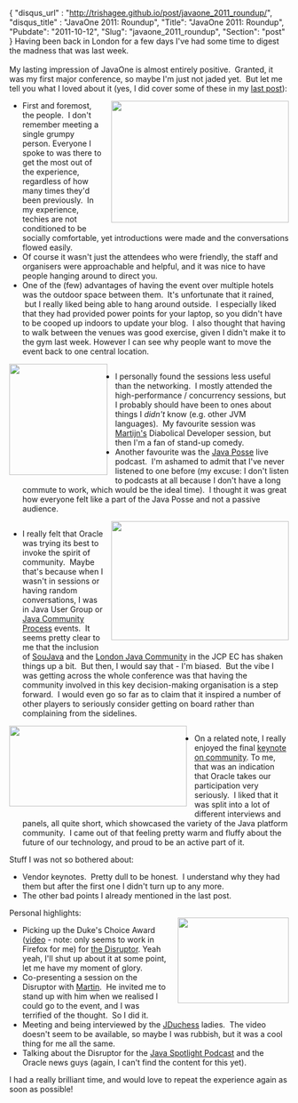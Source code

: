 {
 "disqus_url" : "http://trishagee.github.io/post/javaone_2011_roundup/",
 "disqus_title" : "JavaOne 2011: Roundup",
 "Title": "JavaOne 2011: Roundup",
 "Pubdate": "2011-10-12",
 "Slug": "javaone_2011_roundup",
 "Section": "post"
}
Having been back in London for a few days I've had some time to digest the madness that was last week.<br /><br />My lasting impression of JavaOne is almost entirely positive. &nbsp;Granted, it was my first major conference, so maybe I'm just not jaded yet. &nbsp;But let me tell you what I loved about it (yes, I did cover some of these in my <a href="http://mechanitis.blogspot.com/2011/10/java-one-initial-observations.html">last post</a>):<br /><div class="separator" style="clear: both; text-align: center;"><a href="http://1.bp.blogspot.com/-RlwrbbMeTWI/TpWq7Aw_7OI/AAAAAAAAIQ0/UiDjINFvXjo/s1600/bruno.jpg" imageanchor="1" style="clear: right; float: right; margin-bottom: 1em; margin-left: 1em;"><img border="0" height="219" src="http://1.bp.blogspot.com/-RlwrbbMeTWI/TpWq7Aw_7OI/AAAAAAAAIQ0/UiDjINFvXjo/s320/bruno.jpg" width="320" /></a></div><ul><li>First and foremost, the people. &nbsp;I don't remember meeting a single grumpy person. Everyone I spoke to was there to get the most out of the experience, regardless of how many times they'd been previously. &nbsp;In my experience, techies are not conditioned to be socially comfortable, yet&nbsp;introductions were made and&nbsp;the conversations flowed easily.</li><li>Of course it wasn't just the attendees who were friendly, the staff and organisers were approachable and helpful, and it was nice to have people hanging around to direct you.</li><li>One of the (few) advantages of having the event over multiple hotels was the outdoor space between them. &nbsp;It's unfortunate that it rained, &nbsp;but I really liked being able to hang around outside. &nbsp;I especially liked that they had provided power points for your laptop, so you didn't have to be cooped up indoors to update your blog. &nbsp;I also thought that having to walk between the venues was good exercise, given I didn't make it to the gym last week. However I can see why people want to move the event back to one central location.</li></ul><div class="separator" style="clear: both; text-align: center;"><a href="http://4.bp.blogspot.com/-UOsWpFnYjSw/TpWrGSgqheI/AAAAAAAAIQ8/Hx8nyX5S3uA/s1600/martijn.jpg" imageanchor="1" style="clear: left; float: left; margin-bottom: 1em; margin-right: 1em;"><img border="0" height="200" src="http://4.bp.blogspot.com/-UOsWpFnYjSw/TpWrGSgqheI/AAAAAAAAIQ8/Hx8nyX5S3uA/s200/martijn.jpg" width="177" /></a></div><ul><li>I personally found the sessions less useful than the networking. &nbsp;I mostly attended the high-performance / concurrency sessions, but I probably should have been to ones about things I <i>didn't</i> know (e.g. other JVM languages). &nbsp;My favourite session was <a href="http://martijnverburg.blogspot.com/">Martijn's</a> Diabolical Developer session, but then I'm a fan of stand-up comedy. &nbsp;</li><li>Another favourite was the <a href="http://javaposse.com/">Java Posse</a>&nbsp;live podcast. &nbsp;I'm ashamed to admit that I've never listened to one before (my excuse: I don't listen to podcasts at all because I don't have a long commute to work, which would be the ideal time). &nbsp;I thought it was great how everyone felt like a part of the Java Posse and not a passive audience.</li></ul><div class="separator" style="clear: both; text-align: center;"><a href="http://4.bp.blogspot.com/-8az7qiRldX8/TpWro5J2Z2I/AAAAAAAAIRM/fCD-liE8g9o/s1600/javaposse.jpg" imageanchor="1" style="clear: right; float: right; margin-bottom: 1em; margin-left: 1em;"><img border="0" height="214" src="http://4.bp.blogspot.com/-8az7qiRldX8/TpWro5J2Z2I/AAAAAAAAIRM/fCD-liE8g9o/s320/javaposse.jpg" width="320" /></a></div><ul><li>I really felt that Oracle was trying its best to invoke the spirit of community. &nbsp;Maybe that's because when I wasn't in sessions or having random conversations, I was in Java User Group or <a href="http://jcp.org/en/home/index">Java Community Process</a> events. &nbsp;It seems pretty clear to me that the inclusion of <a href="http://soujava.org.br/">SouJava</a> and the <a href="http://www.meetup.com/Londonjavacommunity/">London Java Community</a> in the JCP EC has shaken things up a bit. &nbsp;But then, I would say that - I'm biased. &nbsp;But the vibe I was getting across the whole conference was that having the community involved in this key decision-making organisation is a step forward. &nbsp;I would even go so far as to claim that it inspired a number of other players to seriously consider getting on board rather than complaining from the sidelines.</li></ul><div class="separator" style="clear: both; text-align: center;"><a href="http://4.bp.blogspot.com/-vuIJB2I4Elo/TpWrcuMqwoI/AAAAAAAAIRE/M8Y6MkPZW6E/s1600/jduchess.jpg" imageanchor="1" style="clear: left; float: left; margin-bottom: 1em; margin-right: 1em;"><img border="0" height="145" src="http://4.bp.blogspot.com/-vuIJB2I4Elo/TpWrcuMqwoI/AAAAAAAAIRE/M8Y6MkPZW6E/s320/jduchess.jpg" width="320" /></a></div><ul><li>On a related note, I really enjoyed the final <a href="http://www.oracle.com/ocom/groups/systemobject/@mktg_admin/documents/webcontent/videoplayer-ocom.html?bctid=1176404830001&amp;playerID=single-social&amp;size=events">keynote on community</a>. To me, that was an indication that Oracle takes our participation very seriously. &nbsp;I liked that it was split into a lot of different interviews and panels, all quite short, which showcased the variety of the Java platform community. &nbsp;I came out of that feeling pretty warm and fluffy about the future of our technology, and proud to be an active part of it.</li></ul><div>Stuff I was not so bothered about:</div><div><ul><li>Vendor keynotes. &nbsp;Pretty dull to be honest. &nbsp;I understand why they had them but after the first one I didn't turn up to any more.</li><li>The other bad points I already mentioned in the last post.</li></ul><div>Personal highlights:</div></div><div class="separator" style="clear: both; text-align: center;"><a href="http://3.bp.blogspot.com/-aovhDAhVoKI/TpWryE1AKMI/AAAAAAAAIRU/vnwMqPGquSQ/s1600/intro-to-disruptor.jpg" imageanchor="1" style="clear: right; float: right; margin-bottom: 1em; margin-left: 1em;"><img border="0" height="154" src="http://3.bp.blogspot.com/-aovhDAhVoKI/TpWryE1AKMI/AAAAAAAAIRU/vnwMqPGquSQ/s200/intro-to-disruptor.jpg" width="200" /></a></div><div><ul><li>Picking up the Duke's Choice Award (<a href="http://www.oracle.com/ocom/groups/public/@ocom/documents/digitalasset/512339.jpg">video</a>&nbsp;- note: only seems to work in Firefox for me) for <a href="http://code.google.com/p/disruptor/">the Disruptor</a>. Yeah yeah, I'll shut up about it at some point, let me have my moment of glory.</li><li>Co-presenting a session on the Disruptor with <a href="http://mechanical-sympathy.blogspot.com/">Martin</a>. &nbsp;He invited me to stand up with him when we realised I could go to the event, and I was terrified of the thought. &nbsp;So I did it.</li><li>Meeting and being interviewed by the <a href="http://jduchess.org/">JDuchess</a> ladies. &nbsp;The video doesn't seem to be available, so maybe I was rubbish, but it was a cool thing for me all the same.</li><li>Talking about the Disruptor for the <a href="http://blogs.oracle.com/javaspotlight/entry/java_spotlight_episode_51_live">Java Spotlight Podcast</a>&nbsp;and the Oracle news guys (again, I can't find the content for this yet).</li></ul></div><div>I had a really brilliant time, and would love to repeat the experience again as soon as possible!</div>
